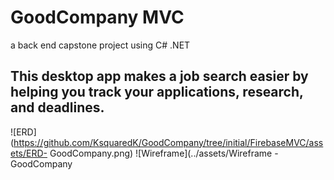 # GoodCompany MVC
a back end capstone project using C# .NET 

## This desktop app makes a job search easier by helping you track your applications, research, and deadlines.

![ERD](https://github.com/KsquaredK/GoodCompany/tree/initial/FirebaseMVC/assets/ERD- GoodCompany.png)
![Wireframe](../assets/Wireframe - GoodCompany

